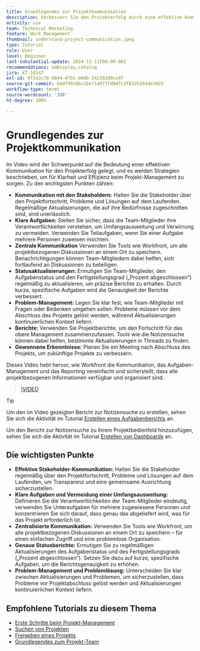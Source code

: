 ```yaml
---
title: Grundlegendes zur Projektkommunikation
description: Verbessern Sie den Projekterfolg durch eine effektive Kommunikation mit den Stakeholdern, klare Aufgaben, zentralisierte Diskussionen, genaue Statusberichte und proaktive Problemlösungen, um die Ausrichtung und Effizienz des Projekts sicherzustellen.
activity: use
team: Technical Marketing
feature: Work Management
thumbnail: understand-project-communication.jpeg
type: Tutorial
role: User
level: Beginner
last-substantial-update: 2024-11-11T00:00:00Z
recommendations: noDisplay,catalog
jira: KT-10147
exl-id: 0f2a2c78-8844-47b1-b0db-542392d9ce97
source-git-commit: bbdf99c6bc1be714077fd94fc3f8325394de36b3
workflow-type: tm+mt
source-wordcount: '398'
ht-degree: 100%

---
```


# Grundlegendes zur Projektkommunikation

Im Video wird der Schwerpunkt auf die Bedeutung einer effektiven Kommunikation für den Projekterfolg gelegt, und es werden Strategien beschrieben, um für Klarheit und Effizienz beim Projekt-Management zu sorgen. Zu den wichtigsten Punkten zählen:
* **Kommunikation mit den Stakeholdern:** Halten Sie die Stakeholder über den Projektfortschritt, Probleme und Lösungen auf dem Laufenden.  Regelmäßige Aktualisierungen, die auf ihre Bedürfnisse zugeschnitten sind, sind unerlässlich. 
* **Klare Aufgaben:** Stellen Sie sicher, dass die Team-Mitglieder ihre Verantwortlichkeiten verstehen, um Umfangsausweitung und Verwirrung zu vermeiden. Verwenden Sie Teilaufgaben, wenn Sie einer Aufgabe mehrere Personen zuweisen möchten. 
* **Zentrale Kommunikation** Verwenden Sie Tools wie Workfront, um alle projektbezogenen Diskussionen an einem Ort zu speichern. Benachrichtigungen können Team-Mitgliedern dabei helfen, sich fortlaufend an Diskussionen zu beteiligen. 
* **Statusaktualisierungen:** Ermutigen Sie Team-Mitglieder, den Aufgabenstatus und den Fertigstellungsgrad („Prozent abgeschlossen“) regelmäßig zu aktualisieren, um präzise Berichte zu erhalten. Durch kurze, spezifische Aufgaben wird die Genauigkeit der Berichte verbessert. 
* **Problem-Management:** Legen Sie klar fest, wie Team-Mitglieder mit Fragen oder Bedenken umgehen sollen. Probleme müssen vor dem Abschluss des Projekts gelöst werden, während Aktualisierungen kontinuierlichen Kontext liefern. 
* **Berichte:** Verwenden Sie Projektberichte, um den Fortschritt für das obere Management zusammenzufassen. Tools wie die Notizensuche können dabei helfen, bestimmte Aktualisierungen in Threads zu finden. 
* **Gewonnene Erkenntnisse:** Planen Sie ein Meeting nach Abschluss des Projekts, um zukünftige Projekte zu verbessern. 

Dieses Video hebt hervor, wie Workfront die Kommunikation, das Aufgaben-Management und das Reporting vereinfacht und sicherstellt, dass alle projektbezogenen Informationen verfügbar und organisiert sind. 

>[!VIDEO](https://video.tv.adobe.com/v/3436153/?quality=12&learn=on&enablevpops=1&captions=ger)

>[!TIP]
>
>Um den im Video gezeigten Bericht zur Notizensuche zu erstellen, sehen Sie sich die Aktivität im Tutorial [Erstellen eines Aufgabenberichts](https://experienceleague.adobe.com/de/docs/workfront-learn/tutorials-workfront/reporting/basic-reporting/create-a-task-report#activity-1-create-a-note-report-with-prompts) an.
>
>Um den Bericht zur Notizensuche zu Ihrem Projektbedienfeld hinzuzufügen, sehen Sie sich die Aktivität im Tutorial [Erstellen von Dashboards](https://experienceleague.adobe.com/docs/workfront-learn/tutorials-workfront/reporting/basic-reporting/create-dashboards.html?lang=de#activity-1-create-a-dashboard) an.

## Die wichtigsten Punkte

* **Effektive Stakeholder-Kommunikation:** Halten Sie die Stakeholder regelmäßig über den Projektfortschritt, Probleme und Lösungen auf dem Laufenden, um Transparenz und eine gemeinsame Ausrichtung sicherzustellen.
* **Klare Aufgaben und Vermeidung einer Umfangsausweitung:** Definieren Sie die Verantwortlichkeiten der Team-Mitglieder eindeutig, verwenden Sie Unteraufgaben für mehrere zugewiesene Personen und konzentrieren Sie sich darauf, dass genau das abgeliefert wird, was für das Projekt erforderlich ist.
* **Zentralisierte Kommunikation:** Verwenden Sie Tools wie Workfront, um alle projektbezogenen Diskussionen an einem Ort zu speichern – für einen einfachen Zugriff und eine problemlose Organisation.
* **Genaue Statusberichte:** Ermutigen Sie zu regelmäßigen Aktualisierungen des Aufgabenstatus und des Fertigstellungsgrads („Prozent abgeschlossen“). Setzen Sie dazu auf kurze, spezifische Aufgaben, um die Berichtsgenauigkeit zu erhöhen.
* **Problem-Management und Problemlösung:** Unterscheiden Sie klar zwischen Aktualisierungen und Problemen, um sicherzustellen, dass Probleme vor Projektabschluss gelöst werden und Aktualisierungen kontinuierlichen Kontext liefern. 


## Empfohlene Tutorials zu diesem Thema

* [Erste Schritte beim Projekt-Management](/help/manage-work/projects/getting-started-manage-a-project.md)
* [Suchen von Projekten](/help/manage-work/projects/find-projects.md)
* [Freigeben eines Projekts](/help/manage-work/projects/share-a-project.md)
* [Grundlegendes zum Projekt-Team](/help/manage-work/projects/understand-the-project-team.md)

